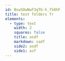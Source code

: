 ```yaml
---
id: BswSOwNwF3qTG-h_fS8hF
title: test folders fr
elements:
  - type: text
    width: 2
    squares: false
    title: asdf
    markdown: sadf
    side2: asdf
    side1: asf
---
```

